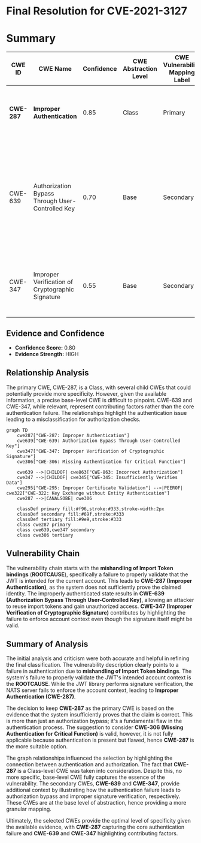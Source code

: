 # Final Resolution for CVE-2021-3127

# Summary

| CWE ID | CWE Name | Confidence | CWE Abstraction Level | CWE Vulnerability Mapping Label | CWE-Vulnerability Mapping Notes |
|---|---|---|---|---|---|
| **CWE-287** | **Improper Authentication** | 0.85 | Class | Primary | The product does not prove or insufficiently proves that the claim is correct. |
| CWE-639 | Authorization Bypass Through User-Controlled Key | 0.70 | Base | Secondary | The system's authorization functionality does not prevent one user from gaining access to another user's data or record by modifying the key value identifying the data. |
| CWE-347 | Improper Verification of Cryptographic Signature | 0.55 | Base | Secondary | The product does not verify, or incorrectly verifies, the cryptographic signature for data. |

## Evidence and Confidence

*   **Confidence Score:** 0.80
*   **Evidence Strength:** HIGH

## Relationship Analysis
The primary CWE, CWE-287, is a Class, with several child CWEs that could potentially provide more specificity. However, given the available information, a precise base-level CWE is difficult to pinpoint. CWE-639 and CWE-347, while relevant, represent contributing factors rather than the core authentication failure. The relationships highlight the authentication issue leading to a misclassification for authorization checks.

```mermaid
graph TD
    cwe287["CWE-287: Improper Authentication"]
    cwe639["CWE-639: Authorization Bypass Through User-Controlled Key"]
    cwe347["CWE-347: Improper Verification of Cryptographic Signature"]
    cwe306["CWE-306: Missing Authentication for Critical Function"]

    cwe639 -->|CHILDOF| cwe863["CWE-863: Incorrect Authorization"]
    cwe347 -->|CHILDOF| cwe345["CWE-345: Insufficiently Verifies Data"]
    cwe295["CWE-295: Improper Certificate Validation"] -->|PEEROF| cwe322["CWE-322: Key Exchange without Entity Authentication"]
    cwe287 -->|CANALSOBE| cwe306

    classDef primary fill:#f96,stroke:#333,stroke-width:2px
    classDef secondary fill:#69f,stroke:#333
    classDef tertiary fill:#9e9,stroke:#333
    class cwe287 primary
    class cwe639,cwe347 secondary
    class cwe306 tertiary
```

## Vulnerability Chain
The vulnerability chain starts with the **mishandling of Import Token bindings** (**ROOTCAUSE**), specifically a failure to properly validate that the JWT is intended for the current account. This leads to **CWE-287 (Improper Authentication)**, as the system does not sufficiently prove the claimed identity. The improperly authenticated state results in **CWE-639 (Authorization Bypass Through User-Controlled Key)**, allowing an attacker to reuse import tokens and gain unauthorized access. **CWE-347 (Improper Verification of Cryptographic Signature)** contributes by highlighting the failure to enforce account context even though the signature itself might be valid.

## Summary of Analysis
The initial analysis and criticism were both accurate and helpful in refining the final classification. The vulnerability description clearly points to a failure in authentication due to **mishandling of Import Token bindings**. The system's failure to properly validate the JWT's intended account context is the **ROOTCAUSE**. While the JWT library performs signature verification, the NATS server fails to enforce the account context, leading to **Improper Authentication (CWE-287)**.

The decision to keep **CWE-287** as the primary CWE is based on the evidence that the system insufficiently proves that the claim is correct. This is more than just an authorization bypass; it's a fundamental flaw in the authentication process. The suggestion to consider **CWE-306 (Missing Authentication for Critical Function)** is valid, however, it is not fully applicable because authentication is present but flawed, hence **CWE-287** is the more suitable option.

The graph relationships influenced the selection by highlighting the connection between authentication and authorization. The fact that **CWE-287** is a Class-level CWE was taken into consideration. Despite this, no more specific, base-level CWE fully captures the essence of the vulnerability. The secondary CWEs, **CWE-639** and **CWE-347**, provide additional context by illustrating how the authentication failure leads to authorization bypass and improper signature verification, respectively. These CWEs are at the base level of abstraction, hence providing a more granular mapping.

Ultimately, the selected CWEs provide the optimal level of specificity given the available evidence, with **CWE-287** capturing the core authentication failure and **CWE-639** and **CWE-347** highlighting contributing factors.